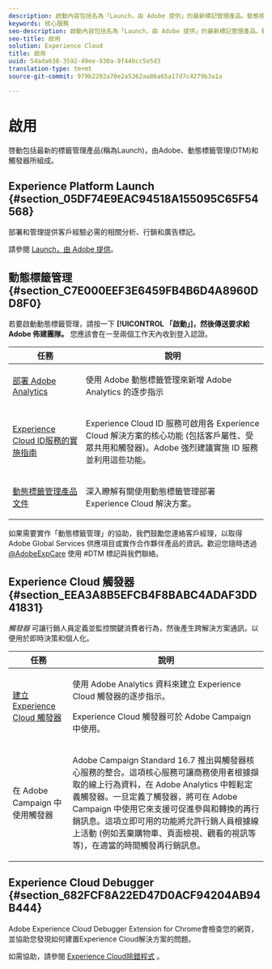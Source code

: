 ```yaml
---
description: 啟動內容包括名為「Launch，由 Adobe 提供」的最新標記管理產品。動態標籤管理 (DTM) 和觸發器。
keywords: 核心服務
seo-description: 啟動內容包括名為「Launch，由 Adobe 提供」的最新標記管理產品。動態標籤管理 (DTM) 和觸發器。
seo-title: 啟用
solution: Experience Cloud
title: 啟用
uuid: 54ada638-3592-49ee-930a-9f44bcc5e5d3
translation-type: tm+mt
source-git-commit: 979b2202a70e2a5362aa86a65a17d7c4279b3a1a

---
```



# 啟用

啓動包括最新的標籤管理產品(稱為Launch)，由Adobe、動態標籤管理(DTM)和觸發器所組成。

## Experience Platform Launch {#section_05DF74E9EAC94518A155095C65F54568}

部署和管理提供客戶經驗必需的相關分析、行鎖和廣告標記。

請參閱 [Launch，由 Adobe 提供](https://marketing.adobe.com/resources/help/en_US/experience-cloud/launch/)。

## 動態標籤管理 {#section_C7E000EEF3E6459FB4B6D4A8960DD8F0}

若要啟動動態標籤管理，請按一下 **[!UICONTROL 「啟動」]，然後傳送要求給 Adobe 佈建團隊。** 您應該會在一至兩個工作天內收到登入認證。

<table id="table_3241FF7CA0B242BFAFC68362A62AA0C7"> 
 <thead> 
  <tr> 
   <th colname="col1" class="entry"> 任務 </th> 
   <th colname="col2" class="entry"> 說明 </th> 
  </tr> 
 </thead>
 <tbody> 
  <tr> 
   <td colname="col1"> <p> <a href="https://marketing.adobe.com/resources/help/en_US/analytics/getting-started/add-adobe-analytics-dtm-tool.html" format="html" scope="external"> 部署 Adobe Analytics </a> </p> </td> 
   <td colname="col2"> <p> 使用 Adobe 動態標籤管理來新增 Adobe Analytics 的逐步指示 </p> </td> 
  </tr> 
  <tr> 
   <td colname="col1"> <p> <a href="https://marketing.adobe.com/resources/help/en_US/mcvid/mcvid-implementation-guides.html" format="html" scope="external"> Experience Cloud ID服務的實施指南 </a> </p> </td> 
   <td colname="col2"> <p>Experience Cloud ID 服務可啟用各 Experience Cloud 解決方案的核心功能 (包括客戶屬性、受眾共用和觸發器)。Adobe 強烈建議實施 ID 服務並利用這些功能。 </p> </td> 
  </tr> 
  <tr> 
   <td colname="col1"> <p> <a href="https://marketing.adobe.com/resources/help/en_US/dtm/" format="https" scope="external"> 動態標籤管理產品文件 </a> </p> </td> 
   <td colname="col2"> <p>深入瞭解有關使用動態標籤管理部署 Experience Cloud 解決方案。 </p> </td> 
  </tr> 
 </tbody> 
</table>

如果需要實作「動態標籤管理」的協助，我們鼓勵您連絡客戶經理，以取得 Adobe Global Services 供應項目或實作合作夥伴產品的資訊。歡迎您隨時透過 [@AdobeExpCare](https://twitter.com/AdobeExpCare) 使用 #DTM 標記與我們聯絡。

## Experience Cloud 觸發器 {#section_EEA3A8B5EFCB4F8BABC4ADAF3DD41831}

*觸發器* 可讓行銷人員定義並監控關鍵消費者行為，然後產生跨解決方案通訊，以便用於即時決策和個人化。

<table id="table_AF6842470172429EA97C9B02163BD0C3"> 
 <thead> 
  <tr> 
   <th colname="col1" class="entry"> 任務 </th> 
   <th colname="col2" class="entry"> 說明 </th> 
  </tr> 
 </thead>
 <tbody> 
  <tr> 
   <td colname="col1"> <p> <a href="../activation/triggers.md#concept_887B30241B3E4DB0A2553B2996E2D4FB" format="dita" scope="local"> 建立 Experience Cloud 觸發器 </a> </p> </td> 
   <td colname="col2"> <p> 使用 Adobe Analytics 資料來建立 Experience Cloud 觸發器的逐步指示。 </p> <p>Experience Cloud 觸發器可於 Adobe Campaign 中使用。 </p> </td> 
  </tr> 
  <tr> 
   <td colname="col1"> <p>在 Adobe Campaign 中使用觸發器 </p> </td> 
   <td colname="col2"> <p> Adobe Campaign Standard 16.7 推出與觸發器核心服務的整合。這項核心服務可讓商務使用者根據擷取的線上行為資料，在 Adobe Analytics 中輕鬆定義觸發器。一旦定義了觸發器，將可在 Adobe Campaign 中使用它來支援可促進參與和轉換的再行銷訊息。這項立即可用的功能將允許行銷人員根據線上活動 (例如丟棄購物車、頁面檢視、觀看的視訊等等)，在適當的時間觸發再行銷訊息。 </p> </td> 
  </tr> 
 </tbody> 
</table>


## Experience Cloud Debugger {#section_682FCF8A22ED47D0ACF94204AB94B444}

Adobe Experience Cloud Debugger Extension for Chrome會檢查您的網頁，並協助您發現如何建置Experience Cloud解決方案的問題。

如需協助，請參閱 [Experience Cloud除錯程式](https://marketing.adobe.com/resources/help/en_US/experience-cloud-debugger/) 。
